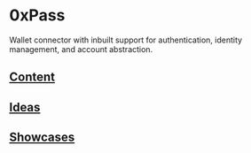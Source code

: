 # 0xPass 
Wallet connector with inbuilt support for authentication, identity management, and account abstraction. 

## [Content](/Projects/0xPass/content.md) 

## [Ideas](/Projects/0xPass/ideas.md) 

## [Showcases](/Projects/0xPass/showcases.md) 
